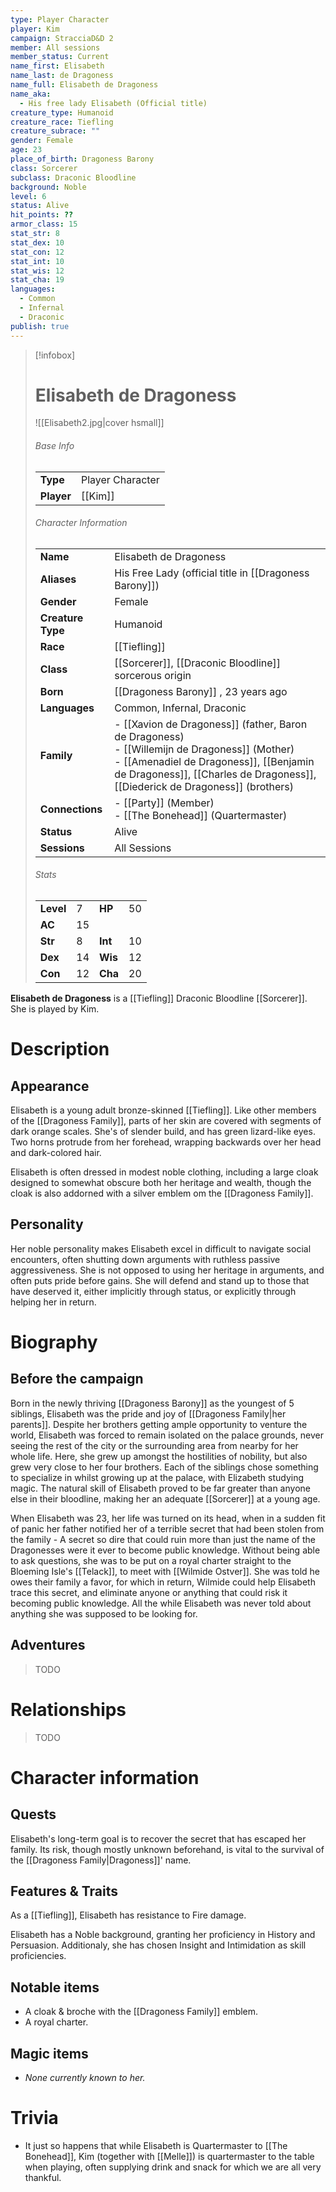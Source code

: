 ```yaml
---
type: Player Character
player: Kim
campaign: StracciaD&D 2
member: All sessions
member_status: Current
name_first: Elisabeth
name_last: de Dragoness
name_full: Elisabeth de Dragoness
name_aka:
  - His free lady Elisabeth (Official title)
creature_type: Humanoid
creature_race: Tiefling
creature_subrace: ""
gender: Female
age: 23
place_of_birth: Dragoness Barony
class: Sorcerer
subclass: Draconic Bloodline
background: Noble
level: 6
status: Alive
hit_points: ??
armor_class: 15
stat_str: 8
stat_dex: 10
stat_con: 12
stat_int: 10
stat_wis: 12
stat_cha: 19
languages:
  - Common
  - Infernal
  - Draconic
publish: true
---
```

> [!infobox]  
> # Elisabeth de Dragoness
> ![[Elisabeth2.jpg|cover hsmall]]  
> ###### Base Info
> | | |  
> |---|---|  
> | **Type** | Player Character |
> | **Player** | [[Kim]] |
> ###### Character Information  
> | | |  
> |---|---|  
> | **Name** | Elisabeth de Dragoness |
> | **Aliases** | His Free Lady (official title in [[Dragoness Barony]]) |
> | **Gender** | Female | 
> | **Creature Type** | Humanoid |
> | **Race** | [[Tiefling]] |  
> | **Class** | [[Sorcerer]], [[Draconic Bloodline]] sorcerous origin |  
> | **Born** | [[Dragoness Barony]] , 23 years ago|  
> | **Languages** | Common, Infernal, Draconic |  
> | **Family** | - [[Xavion de Dragoness]] (father, Baron de Dragoness)<br>- [[Willemijn de Dragoness]] (Mother)<br>- [[Amenadiel de Dragoness]], [[Benjamin de Dragoness]], [[Charles de Dragoness]], [[Diederick de Dragoness]] (brothers) |
> | **Connections** | - [[Party]] (Member)<br>- [[The Bonehead]] (Quartermaster) |
> | **Status** | Alive |
> | **Sessions** | All Sessions |
> ###### Stats
> | | | | |
> |---|---|---|---|
> | **Level** | 7 | **HP** | 50 |
> | **AC** | 15 | | |
> | **Str** | 8 | **Int** | 10 |
> | **Dex** | 14 | **Wis** | 12 |
> | **Con** | 12 | **Cha** | 20 |

**Elisabeth de Dragoness** is a [[Tiefling]] Draconic Bloodline [[Sorcerer]]. She is played by Kim.
# Description
## Appearance
Elisabeth is a young adult bronze-skinned [[Tiefling]]. Like other members of the [[Dragoness Family]], parts of her skin are covered with segments of dark orange scales. She's of slender build, and has green lizard-like eyes. Two horns protrude from her forehead, wrapping backwards over her head and dark-colored hair.

Elisabeth is often dressed in modest noble clothing, including a large cloak designed to somewhat obscure both her heritage and wealth, though the cloak is also addorned with a silver emblem om the [[Dragoness Family]]. 
## Personality
Her noble personality makes Elisabeth excel in difficult to navigate social encounters, often shutting down arguments with ruthless passive aggressiveness. She is not opposed to using her heritage in arguments, and often puts pride before gains. She will defend and stand up to those that have deserved it, either implicitly through status, or explicitly through helping her in return.
# Biography
## Before the campaign
Born in the newly thriving [[Dragoness Barony]] as the youngest of 5 siblings, Elisabeth was the pride and joy of [[Dragoness Family|her parents]]. Despite her brothers getting ample opportunity to venture the world, Elisabeth was forced to remain isolated on the palace grounds, never seeing the rest of the city or the surrounding area from nearby for her whole life. Here, she grew up amongst the hostilities of nobility, but also grew very close to her four brothers. Each of the siblings chose something to specialize in whilst growing up at the palace, with Elizabeth studying magic. The natural skill of Elisabeth proved to be far greater than anyone else in their bloodline, making her an adequate [[Sorcerer]] at a young age.

When Elisabeth was 23, her life was turned on its head, when in a sudden fit of panic her father notified her of a terrible secret that had been stolen from the family - A secret so dire that could ruin more than just the name of the Dragonesses were it ever to become public knowledge. Without being able to ask questions, she was to be put on a royal charter straight to the Bloeming Isle's [[Telack]], to meet with [[Wilmide Ostver]]. She was told he owes their family a favor, for which in return, Wilmide could help Elisabeth trace this secret, and eliminate anyone or anything that could risk it becoming public knowledge. All the while Elisabeth was never told about anything she was supposed to be looking for.
## Adventures
> TODO
# Relationships
> TODO
# Character information
## Quests
Elisabeth's long-term goal is to recover the secret that has escaped her family. Its risk, though mostly unknown beforehand, is vital to the survival of the [[Dragoness Family|Dragoness]]' name.
## Features & Traits
As a [[Tiefling]], Elisabeth has resistance to Fire damage.

Elisabeth has a Noble background, granting her proficiency in History and Persuasion. Additionaly, she has chosen Insight and Intimidation as skill proficiencies. 
## Notable items
- A cloak & broche with the [[Dragoness Family]] emblem.
- A royal charter.
## Magic items
- *None currently known to her.*
# Trivia
- It just so happens that while Elisabeth is Quartermaster to [[The Bonehead]], Kim (together with [[Melle]]) is quartermaster to the table when playing, often supplying drink and snack for which we are all very thankful.
